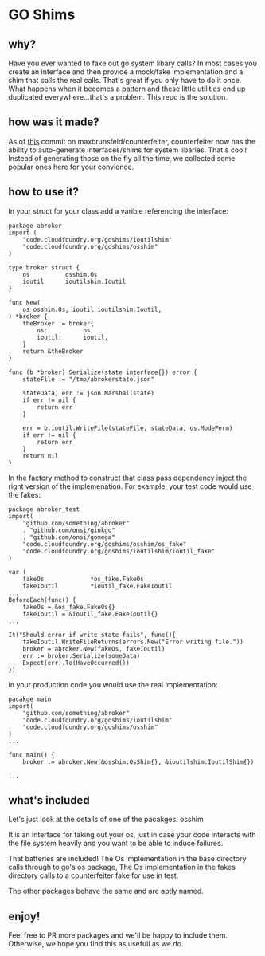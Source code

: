 # GO Shims

## why?
Have you ever wanted to fake out go system libary calls? In most cases you create an interface and then provide a mock/fake implementation and a shim that calls the real calls. That's great if you only have to do it once. What happens when it becomes a pattern and these little utilities end up duplicated everywhere...that's a problem. This repo is the solution.

## how was it made?
As of [this](https://github.com/maxbrunsfeld/counterfeiter/commit/c2f4a41282ca1e8652d0b534450f021380b1bf39) commit on maxbrunsfeld/counterfeiter, counterfeiter now has the ability to auto-generate interfaces/shims for system libaries. That's cool! Instead of generating those on the fly all the time, we collected some popular ones here for your convience. 

## how to use it?
In your struct for your class add a varible referencing the interface:
```
package abroker
import (
	"code.cloudfoundry.org/goshims/ioutilshim"
	"code.cloudfoundry.org/goshims/osshim"
)

type broker struct {
	os          osshim.Os
	ioutil      ioutilshim.Ioutil
}

func New(
	os osshim.Os, ioutil ioutilshim.Ioutil,
) *broker {
	theBroker := broker{
		os:          os,
		ioutil:      ioutil,
	}
	return &theBroker
}

func (b *broker) Serialize(state interface{}) error {
	stateFile := "/tmp/abrokerstate.json"

	stateData, err := json.Marshal(state)
	if err != nil {
		return err
	}

	err = b.ioutil.WriteFile(stateFile, stateData, os.ModePerm)
	if err != nil {
		return err
	}
	return nil
}

```
In the factory method to construct that class pass dependency inject the right version of the implemenation.
For example, your test code would use the fakes:
```
package abroker_test
import(
	"github.com/something/abroker"
	. "github.com/onsi/ginkgo"
	. "github.com/onsi/gomega"
	"code.cloudfoundry.org/goshims/osshim/os_fake"
	"code.cloudfoundry.org/goshims/ioutilshim/ioutil_fake"
)

var (
	fakeOs             *os_fake.FakeOs
	fakeIoutil         *ioutil_fake.FakeIoutil
... 
BeforeEach(func() {
	fakeOs = &os_fake.FakeOs{}
	fakeIoutil = &ioutil_fake.FakeIoutil{}
...

It("Should error if write state fails", func(){
	fakeIoutil.WriteFileReturns(errors.New("Error writing file."))
	broker = abroker.New(fakeOs, fakeIoutil)
	err := broker.Serialize(someData)
	Expect(err).To(HaveOccurred())
})
```
In your production code you would use the real implementation:
```
pacakge main
import(
	"github.com/something/abroker"
	"code.cloudfoundry.org/goshims/ioutilshim"
	"code.cloudfoundry.org/goshims/osshim"
)
...

func main() {
	broker := abroker.New(&osshim.OsShim{}, &ioutilshim.IoutilShim{})

...

```

## what's included

Let's just look at the details of one of the pacakges: osshim

It is an interface for faking out your os, just in case your code interacts with the file system heavily and you want to be able to induce failures.

That batteries are included!
The Os implementation in the base directory calls through to go's os package,
The Os implementation in the fakes directory calls to a counterfeiter fake for use in test.

The other packages behave the same and are aptly named.

## enjoy!
Feel free to PR more packages and we'll be happy to include them. Otherwise, we hope you find this as usefull as we do.
